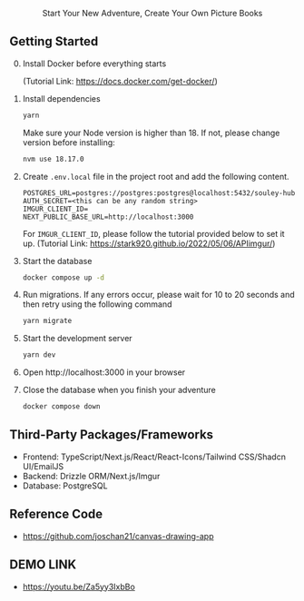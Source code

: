 <p align="center">
  Start Your New Adventure, Create Your Own Picture Books
</p>

## Getting Started

0. Install Docker before everything starts

   (Tutorial Link: https://docs.docker.com/get-docker/)

1. Install dependencies

   ```bash
   yarn
   ```

   Make sure your Node version is higher than 18.
   If not, please change version before installing:

   ```bash
   nvm use 18.17.0
   ```

2. Create `.env.local` file in the project root and add the following content.

   ```text
   POSTGRES_URL=postgres://postgres:postgres@localhost:5432/souley-hub
   AUTH_SECRET=<this can be any random string>
   IMGUR_CLIENT_ID=
   NEXT_PUBLIC_BASE_URL=http://localhost:3000
   ```

   For `IMGUR_CLIENT_ID`, please follow the tutorial provided below to set it up.
   (Tutorial Link: https://stark920.github.io/2022/05/06/APIimgur/)

3. Start the database

   ```bash
   docker compose up -d
   ```

4. Run migrations. If any errors occur, please wait for 10 to 20 seconds and then retry using the following command

   ```bash
   yarn migrate
   ```

5. Start the development server

   ```bash
   yarn dev
   ```

6. Open http://localhost:3000 in your browser

7. Close the database when you finish your adventure

   ```bash
   docker compose down
   ```

## Third-Party Packages/Frameworks

- Frontend: TypeScript/Next.js/React/React-Icons/Tailwind CSS/Shadcn UI/EmailJS
- Backend: Drizzle ORM/Next.js/Imgur
- Database: PostgreSQL

## Reference Code

- https://github.com/joschan21/canvas-drawing-app

## DEMO LINK

- https://youtu.be/Za5yy3IxbBo
